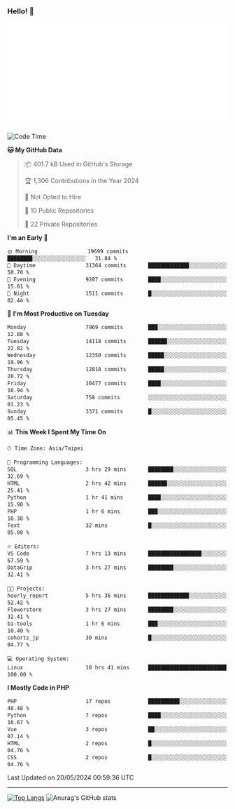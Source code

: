 ### Hello! 👋

![Metrics](/metrics.classic.svg)

<!--START_SECTION:waka-->
![Code Time](http://img.shields.io/badge/Code%20Time-1%2C439%20hrs%2021%20mins-blue)

**🐱 My GitHub Data** 

> 📦 401.7 kB Used in GitHub's Storage 
 > 
> 🏆 1,306 Contributions in the Year 2024
 > 
> 🚫 Not Opted to Hire
 > 
> 📜 10 Public Repositories 
 > 
> 🔑 22 Private Repositories 
 > 
**I'm an Early 🐤** 

```text
🌞 Morning                19699 commits       ████████░░░░░░░░░░░░░░░░░   31.84 % 
🌆 Daytime                31364 commits       █████████████░░░░░░░░░░░░   50.70 % 
🌃 Evening                9287 commits        ████░░░░░░░░░░░░░░░░░░░░░   15.01 % 
🌙 Night                  1511 commits        █░░░░░░░░░░░░░░░░░░░░░░░░   02.44 % 
```
📅 **I'm Most Productive on Tuesday** 

```text
Monday                   7969 commits        ███░░░░░░░░░░░░░░░░░░░░░░   12.88 % 
Tuesday                  14118 commits       ██████░░░░░░░░░░░░░░░░░░░   22.82 % 
Wednesday                12350 commits       █████░░░░░░░░░░░░░░░░░░░░   19.96 % 
Thursday                 12818 commits       █████░░░░░░░░░░░░░░░░░░░░   20.72 % 
Friday                   10477 commits       ████░░░░░░░░░░░░░░░░░░░░░   16.94 % 
Saturday                 758 commits         ░░░░░░░░░░░░░░░░░░░░░░░░░   01.23 % 
Sunday                   3371 commits        █░░░░░░░░░░░░░░░░░░░░░░░░   05.45 % 
```


📊 **This Week I Spent My Time On** 

```text
🕑︎ Time Zone: Asia/Taipei

💬 Programming Languages: 
SQL                      3 hrs 29 mins       ████████░░░░░░░░░░░░░░░░░   32.69 % 
HTML                     2 hrs 42 mins       ██████░░░░░░░░░░░░░░░░░░░   25.41 % 
Python                   1 hr 41 mins        ████░░░░░░░░░░░░░░░░░░░░░   15.90 % 
PHP                      1 hr 6 mins         ███░░░░░░░░░░░░░░░░░░░░░░   10.38 % 
Text                     32 mins             █░░░░░░░░░░░░░░░░░░░░░░░░   05.00 % 

🔥 Editors: 
VS Code                  7 hrs 13 mins       █████████████████░░░░░░░░   67.59 % 
DataGrip                 3 hrs 27 mins       ████████░░░░░░░░░░░░░░░░░   32.41 % 

🐱‍💻 Projects: 
hourly_report            5 hrs 36 mins       █████████████░░░░░░░░░░░░   52.42 % 
Flowerstore              3 hrs 27 mins       ████████░░░░░░░░░░░░░░░░░   32.41 % 
bi-tools                 1 hr 6 mins         ███░░░░░░░░░░░░░░░░░░░░░░   10.40 % 
cohorts_jp               30 mins             █░░░░░░░░░░░░░░░░░░░░░░░░   04.77 % 

💻 Operating System: 
Linux                    10 hrs 41 mins      █████████████████████████   100.00 % 
```

**I Mostly Code in PHP** 

```text
PHP                      17 repos            ██████████░░░░░░░░░░░░░░░   40.48 % 
Python                   7 repos             ████░░░░░░░░░░░░░░░░░░░░░   16.67 % 
Vue                      3 repos             ██░░░░░░░░░░░░░░░░░░░░░░░   07.14 % 
HTML                     2 repos             █░░░░░░░░░░░░░░░░░░░░░░░░   04.76 % 
CSS                      2 repos             █░░░░░░░░░░░░░░░░░░░░░░░░   04.76 % 
```




 Last Updated on 20/05/2024 00:59:36 UTC
<!--END_SECTION:waka-->

<hr>

<span style="display:inline-block">[![Top Langs](https://github-readme-stats.vercel.app/api/top-langs/?username=maureendadap&layout=compact&theme=transparent)](https://github.com/anuraghazra/github-readme-stats)</span>
<span style="display:inline-block">![Anurag's GitHub stats](https://github-readme-stats.vercel.app/api?username=maureendadap&show_icons=true&theme=transparent&count_private=true)</span>

<!--
**MaureenDadap/maureendadap** is a ✨ _special_ ✨ repository because its `README.md` (this file) appears on your GitHub profile.

Here are some ideas to get you started:

- 🔭 I’m currently working on ...
- 🌱 I’m currently learning ...
- 👯 I’m looking to collaborate on ...
- 🤔 I’m looking for help with ...
- 💬 Ask me about ...
- 📫 How to reach me: ...
- 😄 Pronouns: ...
- ⚡ Fun fact: ...
-->
